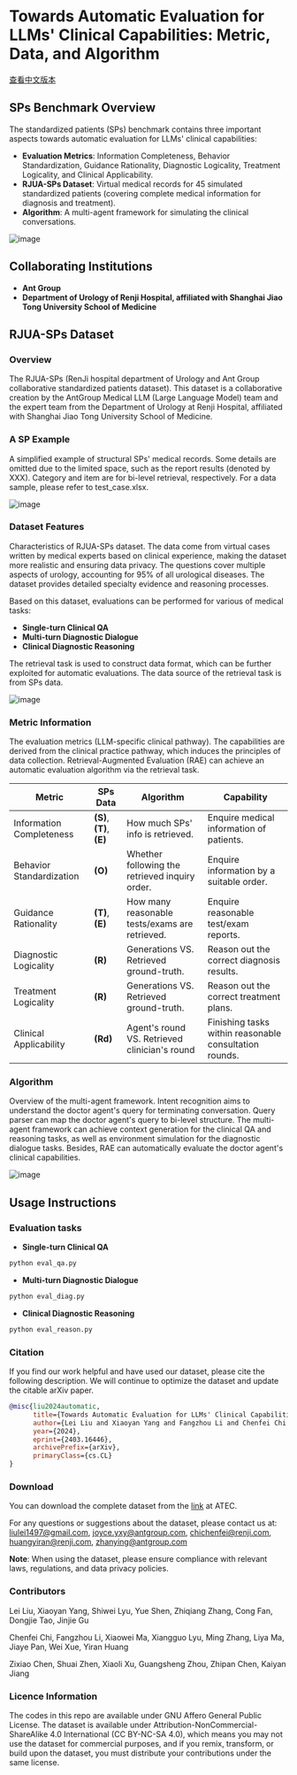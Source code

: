 # Towards Automatic Evaluation for LLMs' Clinical Capabilities: Metric, Data, and Algorithm
[查看中文版本](https://github.com/Alipay-Med/SPs_benchamark/README_cn.md)

## SPs Benchmark Overview
The standardized patients (SPs) benchmark contains three important aspects towards automatic evaluation for LLMs' clinical capabilities:
- **Evaluation Metrics**: Information Completeness, Behavior Standardization, Guidance Rationality, Diagnostic Logicality, Treatment Logicality, and Clinical Applicability.
- **RJUA-SPs Dataset**: Virtual medical records for 45 simulated standardized patients (covering complete medical information for diagnosis and treatment).
- **Algorithm**: A multi-agent framework for simulating the clinical conversations.

![image](https://github.com/Alipay-Med/SPs_benchamark/pic/tease-1.png)


## Collaborating Institutions
- **Ant Group**
- **Department of Urology of Renji Hospital, affiliated with Shanghai Jiao Tong University School of Medicine**


## RJUA-SPs Dataset

### Overview
The RJUA-SPs (RenJi hospital department of Urology and Ant Group collaborative standardized patients dataset). This dataset is a collaborative creation by the AntGroup Medical LLM (Large Language Model) team and the expert team from the Department of Urology at Renji Hospital, affiliated with Shanghai Jiao Tong University School of Medicine. 

### A SP Example
A simplified example of structural SPs' medical records. Some details are omitted due to the limited space, such as the report results (denoted by XXX). Category and item are for bi-level retrieval, respectively. For a data sample, please refer to test_case.xlsx.

![image](https://github.com/Alipay-Med/SPs_benchamark/pic/SPs_template-1.png)

### Dataset Features
Characteristics of RJUA-SPs dataset. The data come from virtual cases written by medical experts based on clinical experience, making the dataset more realistic and ensuring data privacy. The questions cover multiple aspects of urology, accounting for 95% of all urological diseases. The dataset provides detailed specialty evidence and reasoning processes.

Based on this dataset, evaluations can be performed for various of medical tasks:
- **Single-turn Clinical QA**
- **Multi-turn Diagnostic Dialogue**
- **Clinical Diagnostic Reasoning**

The retrieval task is used to construct data format, which can be further exploited for automatic evaluations. The data source of the retrieval task is from SPs data.

![image](//github.com/Alipay-Med/SPs_benchamark/pic/tasks-1.png)


### Metric Information
The evaluation metrics (LLM-specific clinical pathway). The capabilities are derived from the clinical practice pathway, which induces the principles of data collection. Retrieval-Augmented Evaluation (RAE) can achieve an automatic evaluation algorithm via the retrieval task.

| **Metric**             | **SPs Data**           | **Algorithm**          | **Capability**                                       |
|------------------------|------------------------|------------------------|------------------------------------------------------|
| Information Completeness | **(S)**, **(T)**, **(E)** | How much SPs' info is retrieved. | Enquire medical information of patients. |
| Behavior Standardization | **(O)**                | Whether following the retrieved inquiry order. | Enquire information by a suitable order.  |
| Guidance Rationality    | **(T)**, **(E)**        | How many reasonable tests/exams are retrieved. | Enquire reasonable test/exam reports.  |
| Diagnostic Logicality   | **(R)**                | Generations VS. Retrieved ground-truth. | Reason out the correct diagnosis results.  |
| Treatment Logicality    | **(R)**                | Generations VS. Retrieved ground-truth. | Reason out the correct treatment plans.    |
| Clinical Applicability   | **(Rd)**               | Agent's round VS. Retrieved clinician's round | Finishing tasks within reasonable consultation rounds. |

### Algorithm
Overview of the multi-agent framework. Intent recognition aims to understand the doctor agent's query for terminating conversation. Query parser can map the doctor agent's query to bi-level structure. The multi-agent framework can achieve context generation for the clinical QA and reasoning tasks, as well as environment simulation for the diagnostic dialogue tasks. Besides, RAE can automatically evaluate the doctor agent's clinical capabilities.

![image](//github.com/Alipay-Med/SPs_benchamark/pic/multi-agent-frame-1.png)


## Usage Instructions

### Evaluation tasks

- **Single-turn Clinical QA**

```bash
python eval_qa.py
```

- **Multi-turn Diagnostic Dialogue**

```bash
python eval_diag.py
```

- **Clinical Diagnostic Reasoning**

```bash
python eval_reason.py
```


### Citation

If you find our work helpful and have used our dataset, please cite the following description. We will continue to optimize the dataset and update the citable arXiv paper.

```bibtex
@misc{liu2024automatic,
      title={Towards Automatic Evaluation for LLMs' Clinical Capabilities: Metric, Data, and Algorithm}, 
      author={Lei Liu and Xiaoyan Yang and Fangzhou Li and Chenfei Chi and Yue Shen and Shiwei Lyu and Ming Zhang and Xiaowei Ma and Xiangguo Lyu and Liya Ma and Zhiqiang Zhang and Wei Xue and Yiran Huang and Jinjie Gu},
      year={2024},
      eprint={2403.16446},
      archivePrefix={arXiv},
      primaryClass={cs.CL}
}
```

### Download
You can download the complete dataset from the [link](https://www.atecup.cn/dataSetDetailOpen/51) at ATEC.

For any questions or suggestions about the dataset, please contact us at: [liulei1497@gmail.com](liulei1497@gmail.com), [joyce.yxy@antgroup.com](joyce.yxy@antgroup.com), [chichenfei@renji.com](chichenfei@renji.com), [huangyiran@renji.com](huangyiran@renji.com), [zhanying@antgroup.com](zhanying@antgroup.com)

**Note**: When using the dataset, please ensure compliance with relevant laws, regulations, and data privacy policies.

### Contributors
Lei Liu, Xiaoyan Yang, Shiwei Lyu, Yue Shen, Zhiqiang Zhang, Cong Fan, Dongjie Tao, Jinjie Gu

Chenfei Chi, Fangzhou Li, Xiaowei Ma, Xiangguo Lyu, Ming Zhang, Liya Ma, Jiaye Pan, Wei Xue, Yiran Huang

Zixiao Chen, Shuai Zhen, Xiaoli Xu, Guangsheng Zhou, Zhipan Chen, Kaiyan Jiang

### Licence Information
The codes in this repo are available under GNU Affero General Public License. The dataset is available under Attribution-NonCommercial-ShareAlike 4.0 International (CC BY-NC-SA 4.0), which means you may not use the dataset for commercial purposes, and if you remix, transform, or build upon the dataset, you must distribute your contributions under the same license.
